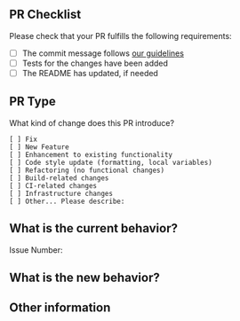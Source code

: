 <!-- 
Filling out this template is required. Do not delete the template when submitting a Pull Request!
-->
## PR Checklist
<!-- Please check verify and then check each option using "x". i.e. "- [x] The..." -->
Please check that your PR fulfills the following requirements:
- [ ] The commit message follows [our guidelines](https://github.com/angular/components/blob/master/CONTRIBUTING.md#commit)
- [ ] Tests for the changes have been added
- [ ] The README has updated, if needed

## PR Type
What kind of change does this PR introduce?
<!-- Please check the one that applies to this PR using "x". -->
```
[ ] Fix
[ ] New Feature
[ ] Enhancement to existing functionality
[ ] Code style update (formatting, local variables)
[ ] Refactoring (no functional changes)
[ ] Build-related changes
[ ] CI-related changes
[ ] Infrastructure changes
[ ] Other... Please describe:
```

## What is the current behavior?
<!-- Please describe the current behavior that you are modifying and
     link to one or more relevant issues. -->

<!-- Please do not open PRs without first opening an issue that describes the current
     and expected behavior. -->
Issue Number: 


## What is the new behavior?


## Other information
